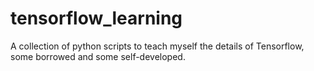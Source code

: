 # tensorflow_learning

A collection of python scripts to teach myself the details of Tensorflow, some borrowed and some self-developed. 
